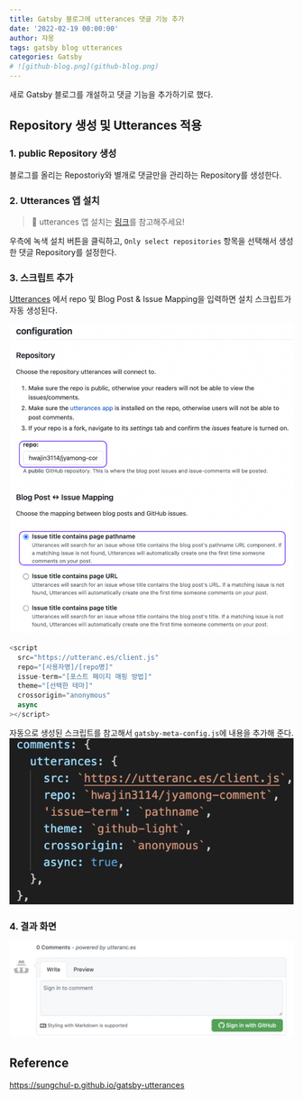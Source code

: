 ```yaml
---
title: Gatsby 블로그에 utterances 댓글 기능 추가
date: '2022-02-19 00:00:00'
author: 쟈몽
tags: gatsby blog utterances
categories: Gatsby
# ![github-blog.png](github-blog.png)
---
```


새로 Gatsby 블로그를 개설하고 댓글 기능을 추가하기로 했다.

## Repository 생성 및 Utterances 적용

### 1. public Repository 생성

블로그를 올리는 Repostoriy와 별개로 댓글만을 관리하는 Repository를 생성한다.

### 2. Utterances 앱 설치

> 🦄 utterances 앱 설치는 [링크](<[Utterances](https://github.com/apps/utterances)>)를 참고해주세요!

우측에 녹색 설치 버튼을 클릭하고, `Only select repositories` 항목을 선택해서 생성한 댓글 Repository를 설정한다.

### 3. 스크립트 추가

[Utterances](<(https://utteranc.es/)>) 에서 repo 및 Blog Post & Issue Mapping을 입력하면 설치 스크립트가 자동 생성된다.

![script](script.png)

```js
<script
  src="https://utteranc.es/client.js"
  repo="[사용자명]/[repo명]"
  issue-term="[포스트 페이지 매핑 방법]"
  theme="[선택한 테마]"
  crossorigin="anonymous"
  async
></script>
```

자동으로 생성된 스크립트를 참고해서 `gatsby-meta-config.js`에 내용을 추가해 준다.
![script](script2.png)

### 4. 결과 화면

![result](result.png)

## Reference

https://sungchul-p.github.io/gatsby-utterances
